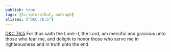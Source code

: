 ```yaml
---
publish: true
tags: [Scripture/DaC, noGraph]
aliases: ["D&C 76:5"]
---
```

[D&C 76:5](https://churchofjesuschrist.org/study/scriptures/dc-testament/dc/76?lang=eng&id=p5#p5) For thus saith the Lord--I, the Lord, am merciful and gracious unto those who fear me, and delight to honor those who serve me in righteousness and in truth unto the end.
